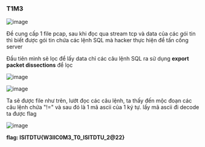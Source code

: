 ### T1M3

![image](https://user-images.githubusercontent.com/80806913/202464987-950ac990-097f-47ea-aa14-98bb3e74b8b9.png)

Đề cung cấp 1 file pcap, sau khi đọc qua stream tcp và data của các gói tin thì biết được gói tin chứa các lệnh SQL mà hacker thực hiện để tấn cống server

Đầu tiên mình sẽ lọc để lấy data chỉ các câu lệnh SQL ra sử dụng **export packet dissections** để lọc

![image](https://user-images.githubusercontent.com/80806913/202465794-1b6cefe9-7fc0-4d38-ad0e-d07b85b5a298.png)

![image](https://user-images.githubusercontent.com/80806913/202466022-22cb43da-f90c-436e-bb9e-63b90bad49f1.png)

Ta sẽ được file như trên, lướt đọc các câu lệnh, ta thấy đến mộc đoạn các câu lệnh chứa "!=" và sau đó là 1 mã ascii của 1 ký tự. lấy mã ascii đi decode ta được flag

![image](https://user-images.githubusercontent.com/80806913/202467458-43adb2ef-c485-488b-a995-32cfde8780c7.png)

**flag: ISITDTU{W3llC0M3_T0_ISITDTU_2@22}**
